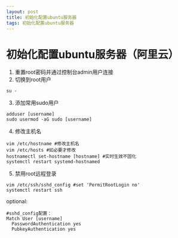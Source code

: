 ```yaml
---
layout: post
title: 初始化配置ubuntu服务器
tags: 初始化配置ubuntu服务器
---
```




# 初始化配置ubuntu服务器（阿里云）

1. 重置root密码并通过控制台admin用户连接
2. 切换到root用户
```
su -
```
3. 添加常用sudo用户
```
adduser [username]
sudo usermod -aG sudo [username]
```
4. 修改主机名
```
vim /etc/hostname #修改主机名
vim /etc/hosts #如必要才修改
hostnamectl set-hostname [hostname] #实时生效不固化
systemctl restart systemd-hostnamed
```
5. 禁用root远程登录
```
vim /etc/ssh/sshd_config #set 'PermitRootLogin no'
systemctl restart ssh
```
optional:
```
#sshd_config配置：
Match User [username]
  PasswordAuthentication yes
  PubkeyAuthentication yes

```


